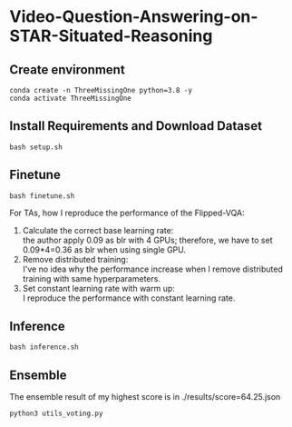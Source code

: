 # Video-Question-Answering-on-STAR-Situated-Reasoning

## Create environment
```
conda create -n ThreeMissingOne python=3.8 -y
conda activate ThreeMissingOne
```

## Install Requirements and Download Dataset
```
bash setup.sh
```

## Finetune
```
bash finetune.sh
```
For TAs, how I reproduce the performance of the Flipped-VQA:
1. Calculate the correct base learning rate:\
the author apply 0.09 as blr with 4 GPUs; therefore, we have to set 0.09*4=0.36 as blr when using single GPU.
2. Remove distributed training:\
I've no idea why the performance increase when I remove distributed training with same hyperparameters.
3. Set constant learning rate with warm up:\
I reproduce the performance with constant learning rate.


## Inference
```
bash inference.sh
```

## Ensemble
The ensemble result of my highest score is in ./results/score=64.25.json
```
python3 utils_voting.py
```